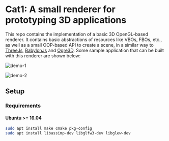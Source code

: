 
# Cat1: A small renderer for prototyping 3D applications

This repo contains the implementation of a basic 3D OpenGL-based renderer. It contains basic abstractions
of resources like VBOs, FBOs, etc., as well as a small OOP-based API to create a scene, in a similar way
to [ThreeJs](https://github.com/mrdoob/three.js/), [BabylonJs](https://github.com/BabylonJS/Babylon.js) 
and [Ogre3D](https://github.com/OGRECave/ogre). Some sample application that can be built with this renderer
are shown below:

![demo-1](https://media.giphy.com/media/SqrtZMytk0O0FnDtex/giphy.gif)

![demo-2](https://media.giphy.com/media/ZDEAQSUraLao0fOhHi/giphy.gif)

## Setup

### Requirements

#### Ubuntu >= 16.04

```bash
sudo apt install make cmake pkg-config
sudo apt install libassimp-dev libglfw3-dev libglew-dev
```